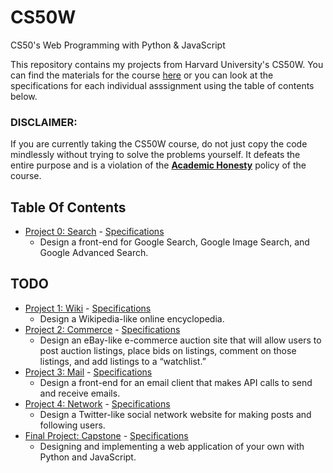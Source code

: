 # CS50W
CS50's Web Programming with Python &amp; JavaScript

This repository contains my projects from Harvard University's CS50W. You can find the materials for the course <a href="https://cs50.harvard.edu/web/2020/" target="_blank">here</a>
or you can look at the specifications for each individual asssignment using the table of contents below.

### DISCLAIMER:
If you are currently taking the CS50W course, do not just copy the code mindlessly without trying to solve the problems yourself. It defeats the entire purpose and is a violation of the [**Academic Honesty**](https://docs.cs50.net/2016/fall/syllabus/cs50.html#academic-honesty) policy of the course.

## Table Of Contents

- [Project 0: Search]() - <a href='https://cs50.harvard.edu/web/2020/projects/0/search/' target='_blank'> Specifications</a>
  * Design a front-end for Google Search, Google Image Search, and Google Advanced Search.
  
## TODO
  
- [Project 1: Wiki](/search/) - <a href='https://cs50.harvard.edu/web/2020/projects/1/wiki/#:~:text=Design%20a%20Wikipedia-like%20online%20encyclopedia.' target='_blank'> Specifications</a> 
  * Design a Wikipedia-like online encyclopedia.
- [Project 2: Commerce]() - <a href='https://cs50.harvard.edu/web/2020/projects/2/commerce/' target='_blank'> Specifications</a> 
  * Design an eBay-like e-commerce auction site that will allow users to post auction listings, place bids on listings, comment on those listings, and add listings to a “watchlist.”
- [Project 3: Mail]() - <a href='https://cs50.harvard.edu/web/2020/projects/3/mail/' target='_blank'> Specifications</a> 
  * Design a front-end for an email client that makes API calls to send and receive emails.
- [Project 4: Network]() - <a href='https://cs50.harvard.edu/web/2020/projects/4/network/' target='_blank'> Specifications</a>
  * Design a Twitter-like social network website for making posts and following users.
- [Final Project: Capstone]() - <a href='https://cs50.harvard.edu/web/2020/projects/final/capstone/' target='_blank'> Specifications</a>
  * Designing and implementing a web application of your own with Python and JavaScript.
